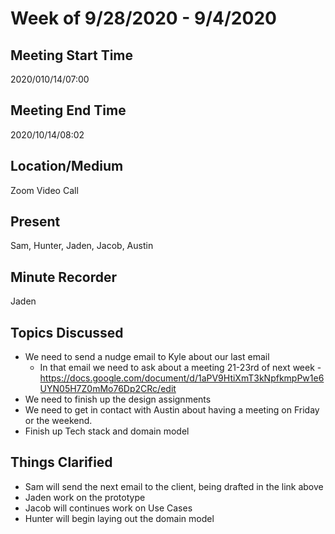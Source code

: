 # Week of 9/28/2020 - 9/4/2020

## Meeting Start Time
2020/010/14/07:00

## Meeting End Time
2020/10/14/08:02

## Location/Medium
Zoom Video Call

## Present
Sam, Hunter, Jaden, Jacob, Austin

## Minute Recorder
Jaden


## Topics Discussed
- We need to send a nudge email to Kyle about our last email
  - In that email we need to ask about a meeting 21-23rd of next week
  -https://docs.google.com/document/d/1aPV9HtiXmT3kNpfkmpPw1e6UYN05H7Z0mMo76Dp2CRc/edit 
- We need to finish up the design assignments 
- We need to get in contact with Austin about having a meeting on Friday or the weekend.
- Finish up Tech stack and domain model



## Things Clarified
- Sam will send the next email to the client, being drafted in the link above
- Jaden work on the prototype
- Jacob will continues work on Use Cases
- Hunter will begin laying out the domain model
